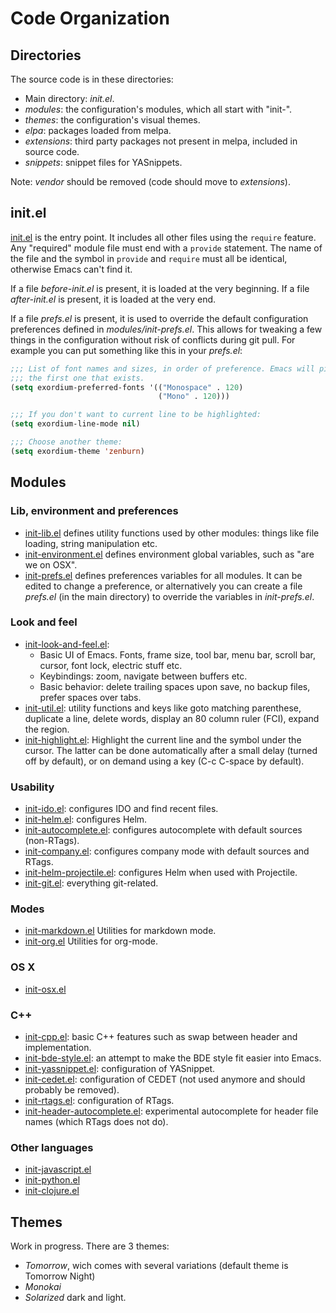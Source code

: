 # Code Organization

## Directories

The source code is in these directories:

* Main directory: *init.el*.
* *modules*: the configuration's modules, which all start with "init-".
* *themes*: the configuration's visual themes.
* *elpa*: packages loaded from melpa.
* *extensions*: third party packages not present in melpa, included in source
  code.
* *snippets*: snippet files for YASnippets.

Note: *vendor* should be removed (code should move to *extensions*).

## init.el

[init.el](../init.el) is
the entry point. It includes all other files using the ```require```
feature. Any "required" module file must end with a ```provide```
statement. The name of the file and the symbol in ```provide``` and
```require``` must all be identical, otherwise Emacs can't find it.

If a file *before-init.el* is present, it is loaded at the very beginning. If a
file *after-init.el* is present, it is loaded at the very end.

If a file *prefs.el* is present, it is used to override the default
configuration preferences defined in *modules/init-prefs.el*. This allows for
tweaking a few things in the configuration without risk of conflicts during git
pull. For example you can put something like this in your *prefs.el*:

```lisp
;;; List of font names and sizes, in order of preference. Emacs will pick
;;; the first one that exists.
(setq exordium-preferred-fonts '(("Monospace" . 120)
                                 ("Mono" . 120)))

;;; If you don't want to current line to be highlighted:
(setq exordium-line-mode nil)

;;; Choose another theme:
(setq exordium-theme 'zenburn)
```

## Modules

### Lib, environment and preferences

* [init-lib.el](../modules/init-lib.el)
  defines utility functions used by other modules: things like file loading,
  string manipulation etc.
* [init-environment.el](../modules/init-environment.el)
  defines environment global variables, such as "are we on OSX".
* [init-prefs.el](../modules/init-prefs.el)
  defines preferences variables for all modules. It can be edited to change a
  preference, or alternatively you can create a file *prefs.el* (in
  the main directory) to override the variables in *init-prefs.el*.

### Look and feel

* [init-look-and-feel.el](../modules/init-look-and-feel.el):
  * Basic UI of Emacs. Fonts, frame size, tool bar, menu bar, scroll bar,
    cursor, font lock, electric stuff etc.
  * Keybindings: zoom, navigate between buffers etc.
  * Basic behavior: delete trailing spaces upon save, no backup files, prefer
    spaces over tabs.
* [init-util.el](../modules/init-util.el):
  utility functions and keys like goto matching parenthese, duplicate a line,
  delete words, display an 80 column ruler (FCI), expand the region.
* [init-highlight.el](../modules/init-highlight.el):
  Highlight the current line and the symbol under the cursor. The latter can
  be done automatically after a small delay (turned off by default), or on
  demand using a key (C-c C-space by default).

### Usability

* [init-ido.el](../modules/init-ido.el):
  configures IDO and find recent files.
* [init-helm.el](../modules/init-helm.el):
  configures Helm.
* [init-autocomplete.el](../modules/init-autocomplete.el):
  configures autocomplete with default sources (non-RTags).
* [init-company.el](../modules/init-company.el):
  configures company mode with default sources and RTags.
* [init-helm-projectile.el](../modules/init-helm-projectile.el):
  configures Helm when used with Projectile.
* [init-git.el](../modules/init-git.el):
  everything git-related.

### Modes

* [init-markdown.el](../modules/init-markdown.el)
  Utilities for markdown mode.
* [init-org.el](../modules/init-org.el)
  Utilities for org-mode.

### OS X

* [init-osx.el](../modules/init-osx.el)

### C++

* [init-cpp.el](../modules/init-cpp.el):
  basic C++ features such as swap between header and implementation.
* [init-bde-style.el](../modules/init-bde-style.el):
  an attempt to make the BDE style fit easier into Emacs.
* [init-yassnippet.el](../modules/init-yasnippet.el):
  configuration of YASnippet.
* [init-cedet.el](../modules/init-cedet.el):
  configuration of CEDET (not used anymore and should probably be removed).
* [init-rtags.el](../modules/init-rtags.el):
  configuration of RTags.
* [init-header-autocomplete.el](../modules/init-header-autocomplete.el):
  experimental autocomplete for header file names (which RTags does not do).

### Other languages

* [init-javascript.el](../modules/init-javascript.el)
* [init-python.el](../modules/init-python.el)
* [init-clojure.el](../modules/init-clojure.el)

## Themes

Work in progress. There are 3 themes:

* *Tomorrow*, wich comes with several variations (default theme is Tomorrow
  Night)
* *Monokai*
* *Solarized* dark and light.
